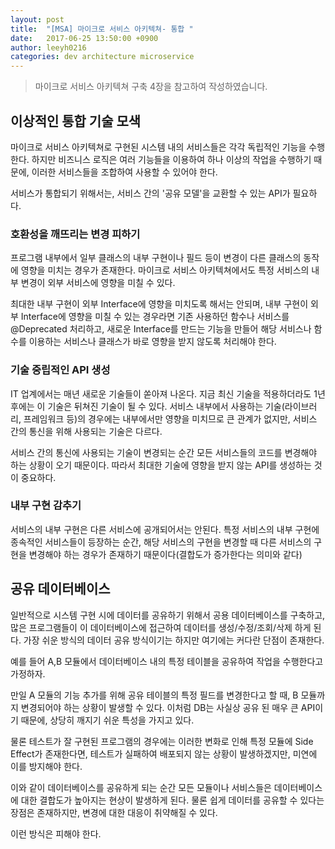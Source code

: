```yaml
---
layout: post
title:  "[MSA] 마이크로 서비스 아키텍쳐- 통합 "
date:   2017-06-25 13:50:00 +0900
author: leeyh0216
categories: dev architecture microservice
---
```


> 마이크로 서비스 아키텍쳐 구축 4장을 참고하여 작성하였습니다.

## 이상적인 통합 기술 모색

마이크로 서비스 아키텍쳐로 구현된 시스템 내의 서비스들은 각각 독립적인 기능을 수행한다. 하지만 비즈니스 로직은 여러 기능들을 이용하여 하나 이상의 작업을 수행하기 때문에, 이러한 서비스들을 조합하여 사용할 수 있어야 한다.

서비스가 통합되기 위해서는, 서비스 간의 '공유 모델'을 교환할 수 있는 API가 필요하다.

### 호환성을 깨뜨리는 변경 피하기

프로그램 내부에서 일부 클래스의 내부 구현이나 필드 등이 변경이 다른 클래스의 동작에 영향을 미치는 경우가 존재한다.
마이크로 서비스 아키텍쳐에서도 특정 서비스의 내부 변경이 외부 서비스에 영향을 미칠 수 있다.

최대한 내부 구현이 외부 Interface에 영향을 미치도록 해서는 안되며, 내부 구현이 외부 Interface에 영향을 미칠 수 있는 경우라면 기존 사용하던 함수나 서비스를 @Deprecated 처리하고, 새로운 Interface를 만드는 기능을 만들어 해당 서비스나 함수를 이용하는 서비스나 클래스가 바로 영향을 받지 않도록 처리해야 한다.

### 기술 중립적인 API 생성

IT 업계에서는 매년 새로운 기술들이 쏟아져 나온다.
지금 최신 기술을 적용하더라도 1년 후에는 이 기술은 뒤쳐진 기술이 될 수 있다. 서비스 내부에서 사용하는 기술(라이브러리, 프레임워크 등)의 경우에는 내부에서만 영향을 미치므로 큰 관계가 없지만, 서비스 간의 통신을 위해 사용되는 기술은 다르다.

서비스 간의 통신에 사용되는 기술이 변경되는 순간 모든 서비스들의 코드를 변경해야 하는 상황이 오기 때문이다.
따라서 최대한 기술에 영향을 받지 않는 API를 생성하는 것이 중요하다.

### 내부 구현 감추기

서비스의 내부 구현은 다른 서비스에 공개되어서는 안된다. 특정 서비스의 내부 구현에 종속적인 서비스들이 등장하는 순간, 해당 서비스의 구현을 변경할 때 다른 서비스의 구현을 변경해야 하는 경우가 존재하기 때문이다(결합도가 증가한다는 의미와 같다)

## 공유 데이터베이스

일반적으로 시스템 구현 시에 데이터를 공유하기 위해서 공용 데이터베이스를 구축하고, 많은 프로그램들이 이 데이터베이스에 접근하여 데이터를 생성/수정/조회/삭제 하게 된다.
가장 쉬운 방식의 데이터 공유 방식이기는 하지만 여기에는 커다란 단점이 존재한다.

예를 들어 A,B 모듈에서 데이터베이스 내의 특정 테이블을 공유하여 작업을 수행한다고 가정하자.

만일 A 모듈의 기능 추가를 위해 공유 테이블의 특정 필드를 변경한다고 할 때, B 모듈까지 변경되어야 하는 상황이 발생할 수 있다. 이처럼 DB는 사실상 공유 된 매우 큰 API이기 때문에, 상당히 깨지기 쉬운 특성을 가지고 있다.

물론 테스트가 잘 구현된 프로그램의 경우에는 이러한 변화로 인해 특정 모듈에 Side Effect가 존재한다면, 테스트가 실패하여 배포되지 않는 상황이 발생하겠지만, 미연에 이를 방지해야 한다.

이와 같이 데이터베이스를 공유하게 되는 순간 모든 모듈이나 서비스들은 데이터베이스에 대한 결합도가 높아지는 현상이 발생하게 된다. 물론 쉽게 데이터를 공유할 수 있다는 장점은 존재하지만, 변경에 대한 대응이 취약해질 수 있다.

이런 방식은 피해야 한다.

